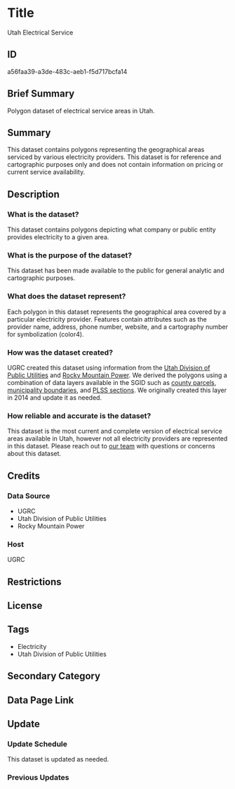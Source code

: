 # Title

Utah Electrical Service

## ID

a56faa39-a3de-483c-aeb1-f5d717bcfa14

## Brief Summary

Polygon dataset of electrical service areas in Utah.

## Summary

This dataset contains polygons representing the geographical areas serviced by various electricity providers. This dataset is for reference and cartographic purposes only and does not contain information on pricing or current service availability.

## Description

### What is the dataset?

This dataset contains polygons depicting what company or public entity provides electricity to a given area.

### What is the purpose of the dataset?

This dataset has been made available to the public for general analytic and cartographic purposes.

### What does the dataset represent?

Each polygon in this dataset represents the geographical area covered by a particular electricity provider. Features contain attributes such as the provider name, address, phone number, website, and a cartography number for symbolization (color4).

### How was the dataset created?

UGRC created this dataset using information from the [Utah Division of Public Utilities](https://dpu.utah.gov/) and [Rocky Mountain Power](https://www.rockymountainpower.net/). We derived the polygons using a combination of data layers available in the SGID such as [county parcels](https://gis.utah.gov/products/sgid/cadastre/parcels/), [municipality boundaries](https://gis.utah.gov/products/sgid/boundaries/municipal/), and [PLSS sections](https://gis.utah.gov/products/sgid/cadastre/plss-sections/). We originally created this layer in 2014 and update it as needed.

### How reliable and accurate is the dataset?

This dataset is the most current and complete version of electrical service areas available in Utah, however not all electricity providers are represented in this dataset. Please reach out to [our team](https://gis.utah.gov/contact/) with questions or concerns about this dataset.

## Credits

### Data Source

- UGRC
- Utah Division of Public Utilities
- Rocky Mountain Power

### Host

UGRC

## Restrictions

## License

## Tags

- Electricity
- Utah Division of Public Utilities

## Secondary Category

## Data Page Link

## Update

### Update Schedule

This dataset is updated as needed.

### Previous Updates
